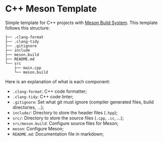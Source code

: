 # C++ Meson Template

Simple template for C++ projects with [Meson Build System](https://mesonbuild.com/). This template follows this structure:

```
├── .clang-format
├── .clang-tidy
├── .gitignore
├── include
├── meson.build
├── README.md
└── src
    ├── main.cpp
    └── meson.build
```

Here is an explanation of what is each component:

- `.clang-format`: C++ code formatter;
- `.clang-tidy`: C++ code linter;
- `.gitignore`: Set what git must ignore (compiler generated files, build directories, ...);
- `include/`: Directory to store the header files (`.hpp`);
- `src/`: Directory to store the source files (`.cpp`, `.cc`, ...);
- `src/meson.build`: Configure source files for Meson;
- `meson`: Configure Meson;
- `README.md`: Documentation file in markdown;

